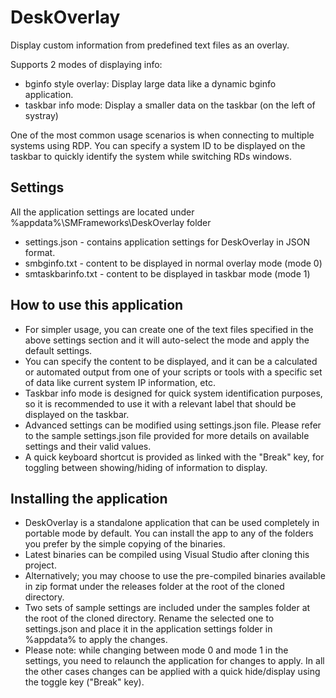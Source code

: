 # DeskOverlay
Display custom information from predefined text files as an overlay. 

Supports 2 modes of displaying info:
* bginfo style overlay: Display large data like a dynamic bginfo application.
* taskbar info mode: Display a smaller data on the taskbar (on the left of systray)

One of the most common usage scenarios is when connecting to multiple systems using RDP.
You can specify a system ID to be displayed on the taskbar to quickly identify the system while switching RDs windows.

## Settings

All the application settings are located under %appdata%\SMFrameworks\DeskOverlay folder

* settings.json - contains application settings for DeskOverlay in JSON format.
* smbginfo.txt - content to be displayed in normal overlay mode (mode 0)
* smtaskbarinfo.txt - content to be displayed in taskbar mode (mode 1)

## How to use this application

* For simpler usage, you can create one of the text files specified in the above settings section and it will auto-select the mode and apply the default settings.
* You can specify the content to be displayed, and it can be a calculated or automated output from one of your scripts or tools with a specific set of data like current system IP information, etc.
* Taskbar info mode is designed for quick system identification purposes, so it is recommended to use it with a relevant label that should be displayed on the taskbar.
* Advanced settings can be modified using settings.json file. Please refer to the sample settings.json file provided for more details on available settings and their valid values.
* A quick keyboard shortcut is provided as linked with the "Break" key, for toggling between showing/hiding of information to display.


## Installing the application

* DeskOverlay is a standalone application that can be used completely in portable mode by default. You can install the app to any of the folders you prefer by the simple copying of the binaries.
* Latest binaries can be compiled using Visual Studio after cloning this project.
* Alternatively; you may choose to use the pre-compiled binaries available in zip format under the releases folder at the root of the cloned directory.
* Two sets of sample settings are included under the samples folder at the root of the cloned directory. Rename the selected one to settings.json and place it in the application settings folder in %appdata% to apply the changes.
* Please note: while changing between mode 0 and mode 1 in the settings, you need to relaunch the application for changes to apply. In all the other cases changes can be applied with a quick hide/display using the toggle key ("Break" key).
